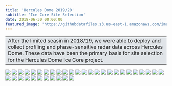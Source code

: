 ```yaml
---
title: 'Hercules Dome 2019/20'
subtitle: 'Ice Core Site Selection'
date: 2018-06-30 00:00:00
featured_image: 'https://githubdatafiles.s3.us-east-1.amazonaws.com/images/Antarctic_1920/01_FieldTeam.JPG'
---
```

<table><tr><td style='background-color: #e0e4e8  !important'>
After the limited seasin in 2018/19, we were able to deploy and collect profiling and phase-sensitive radar data across Hercules Dome. These data have been the primary basis for site selection for the Hercules Dome Ice Core project.
</td></tr></table>
<div class="gallery" data-columns="3">
<img src="https://githubdatafiles.s3.us-east-1.amazonaws.com/images/Antarctic_1920/20191215_101334.jpg">
<img src="https://githubdatafiles.s3.us-east-1.amazonaws.com/images/Antarctic_1920/20191215_102140.jpg">
<img src="https://githubdatafiles.s3.us-east-1.amazonaws.com/images/Antarctic_1920/20191217_181700.jpg">
<img src="https://githubdatafiles.s3.us-east-1.amazonaws.com/images/Antarctic_1920/20191217_190720.jpg">
<img src="https://githubdatafiles.s3.us-east-1.amazonaws.com/images/Antarctic_1920/20191222_113228 (2).jpg">
<img src="https://githubdatafiles.s3.us-east-1.amazonaws.com/images/Antarctic_1920/20191223_092226.jpg">
<img src="https://githubdatafiles.s3.us-east-1.amazonaws.com/images/Antarctic_1920/20191225_095917.jpg">
<img src="https://githubdatafiles.s3.us-east-1.amazonaws.com/images/Antarctic_1920/20191225_101108.jpg">
<img src="https://githubdatafiles.s3.us-east-1.amazonaws.com/images/Antarctic_1920/20191225_184245.jpg">
<img src="https://githubdatafiles.s3.us-east-1.amazonaws.com/images/Antarctic_1920/20191227_031905.jpg">
<img src="https://githubdatafiles.s3.us-east-1.amazonaws.com/images/Antarctic_1920/20191227_135322.jpg">
<img src="https://githubdatafiles.s3.us-east-1.amazonaws.com/images/Antarctic_1920/20191227_135336.jpg">
<img src="https://githubdatafiles.s3.us-east-1.amazonaws.com/images/Antarctic_1920/20191228_130111.jpg">
<img src="https://githubdatafiles.s3.us-east-1.amazonaws.com/images/Antarctic_1920/20191228_130251.jpg">
<img src="https://githubdatafiles.s3.us-east-1.amazonaws.com/images/Antarctic_1920/20191229_131001.jpg">
<img src="https://githubdatafiles.s3.us-east-1.amazonaws.com/images/Antarctic_1920/20191229_133607.jpg">
<img src="https://githubdatafiles.s3.us-east-1.amazonaws.com/images/Antarctic_1920/20191230_144037.jpg">
<img src="https://githubdatafiles.s3.us-east-1.amazonaws.com/images/Antarctic_1920/20191230_144108.jpg">
<img src="https://githubdatafiles.s3.us-east-1.amazonaws.com/images/Antarctic_1920/20191230_205834.jpg">
<img src="https://githubdatafiles.s3.us-east-1.amazonaws.com/images/Antarctic_1920/20191231_093759.jpg">
<img src="https://githubdatafiles.s3.us-east-1.amazonaws.com/images/Antarctic_1920/20200102_163648.jpg">
<img src="https://githubdatafiles.s3.us-east-1.amazonaws.com/images/Antarctic_1920/20200102_165739.jpg">
<img src="https://githubdatafiles.s3.us-east-1.amazonaws.com/images/Antarctic_1920/20200103_110920_Moment(2).jpg">
<img src="https://githubdatafiles.s3.us-east-1.amazonaws.com/images/Antarctic_1920/20200115_135340.jpg">
<img src="https://githubdatafiles.s3.us-east-1.amazonaws.com/images/Antarctic_1920/20200115_170727_square.jpg">
<img src="https://githubdatafiles.s3.us-east-1.amazonaws.com/images/Antarctic_1920/20200118_205227.jpg">
<img src="https://githubdatafiles.s3.us-east-1.amazonaws.com/images/Antarctic_1920/20200118_205236.jpg">
<img src="https://githubdatafiles.s3.us-east-1.amazonaws.com/images/Antarctic_1920/20200118_221738.jpg">
<img src="https://githubdatafiles.s3.us-east-1.amazonaws.com/images/Antarctic_1920/20200119_230738~2.jpg">
<img src="https://githubdatafiles.s3.us-east-1.amazonaws.com/images/Antarctic_1920/20200122_174848.jpg">
<img src="https://githubdatafiles.s3.us-east-1.amazonaws.com/images/Antarctic_1920/20200122_180449.jpg">
<img src="https://githubdatafiles.s3.us-east-1.amazonaws.com/images/Antarctic_1920/20200125_152637.jpg">
<img src="https://githubdatafiles.s3.us-east-1.amazonaws.com/images/Antarctic_1920/20200127_132559.jpg">
<img src="https://githubdatafiles.s3.us-east-1.amazonaws.com/images/Antarctic_1920/20200127_225623.jpg">
<img src="https://githubdatafiles.s3.us-east-1.amazonaws.com/images/Antarctic_1920/20200201_123112.jpg">
<img src="https://githubdatafiles.s3.us-east-1.amazonaws.com/images/Antarctic_1920/20200204_101913.jpg">
</div>
